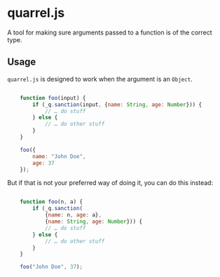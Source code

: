 # quarrel.js

A tool for making sure arguments passed to a function is of the correct type.

## Usage

`quarrel.js` is designed to work when the argument is an `Object`.

```javascript

	function foo(input) {
		if (_q.sanction(input, {name: String, age: Number})) {
			// … do stuff
		} else {
			// … do other stuff
		}
	}

	foo({
		name: "John Doe",
		age: 37
	});

```

But if that is not your preferred way of doing it, you can do this instead:


```javascript

	function foo(n, a) {
		if (_q.sanction(
			{name: n, age: a},
			{name: String, age: Number})) {
			// … do stuff
		} else {
			// … do other stuff
		}
	}

	foo("John Doe", 37);

```
